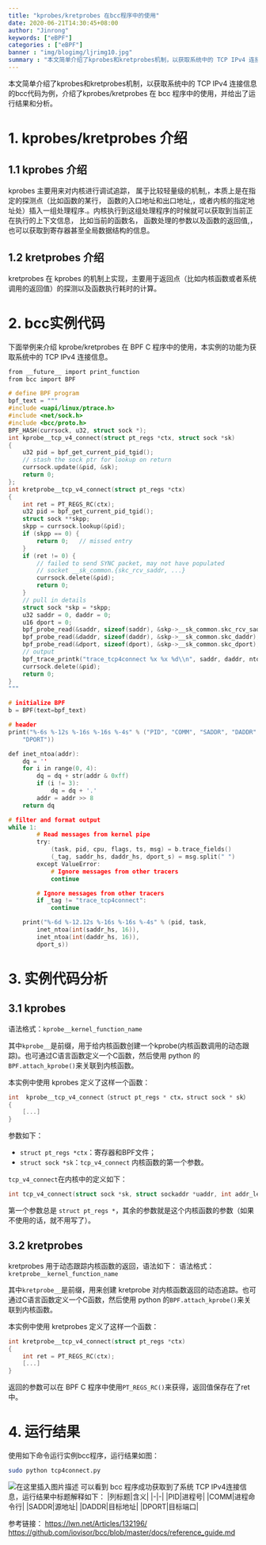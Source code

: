 ```yaml
---
title: "kprobes/kretprobes 在bcc程序中的使用"
date: 2020-06-21T14:30:45+08:00
author: "Jinrong"
keywords: ["eBPF"]
categories : ["eBPF"]
banner : "img/blogimg/ljrimg10.jpg"
summary : "本文简单介绍了kprobes和kretprobes机制，以获取系统中的 TCP IPv4 连接信息的bcc代码为例，介绍了kprobes/kretprobes 在 bcc 程序中的使用，并给出了运行结果和分析。"
---
```


本文简单介绍了kprobes和kretprobes机制，以获取系统中的 TCP IPv4 连接信息的bcc代码为例，介绍了kprobes/kretprobes 在 bcc 程序中的使用，并给出了运行结果和分析。

# 1. kprobes/kretprobes 介绍
## 1.1 kprobes 介绍
kprobes 主要用来对内核进行调试追踪， 属于比较轻量级的机制,，本质上是在指定的探测点（比如函数的某行， 函数的入口地址和出口地址,，或者内核的指定地址处）插入一组处理程序.。内核执行到这组处理程序的时候就可以获取到当前正在执行的上下文信息， 比如当前的函数名， 函数处理的参数以及函数的返回值,，也可以获取到寄存器甚至全局数据结构的信息。
## 1.2 kretprobes 介绍
kretprobes 在 kprobes 的机制上实现，主要用于返回点（比如内核函数或者系统调用的返回值）的探测以及函数执行耗时的计算。

# 2. bcc实例代码 
下面举例来介绍 kprobe/kretprobes 在 BPF C 程序中的使用，本实例的功能为获取系统中的 TCP IPv4 连接信息。

```c
from __future__ import print_function
from bcc import BPF

# define BPF program
bpf_text = """
#include <uapi/linux/ptrace.h>
#include <net/sock.h>
#include <bcc/proto.h>
BPF_HASH(currsock, u32, struct sock *);
int kprobe__tcp_v4_connect(struct pt_regs *ctx, struct sock *sk)
{
	u32 pid = bpf_get_current_pid_tgid();
	// stash the sock ptr for lookup on return
	currsock.update(&pid, &sk);
	return 0;
};
int kretprobe__tcp_v4_connect(struct pt_regs *ctx)
{
	int ret = PT_REGS_RC(ctx);
	u32 pid = bpf_get_current_pid_tgid();
	struct sock **skpp;
	skpp = currsock.lookup(&pid);
	if (skpp == 0) {
		return 0;	// missed entry
	}
	if (ret != 0) {
		// failed to send SYNC packet, may not have populated
		// socket __sk_common.{skc_rcv_saddr, ...}
		currsock.delete(&pid);
		return 0;
	}
	// pull in details
	struct sock *skp = *skpp;
	u32 saddr = 0, daddr = 0;
	u16 dport = 0;
	bpf_probe_read(&saddr, sizeof(saddr), &skp->__sk_common.skc_rcv_saddr);
	bpf_probe_read(&daddr, sizeof(daddr), &skp->__sk_common.skc_daddr);
	bpf_probe_read(&dport, sizeof(dport), &skp->__sk_common.skc_dport);
	// output
	bpf_trace_printk("trace_tcp4connect %x %x %d\\n", saddr, daddr, ntohs(dport));
	currsock.delete(&pid);
	return 0;
}
"""

# initialize BPF
b = BPF(text=bpf_text)

# header
print("%-6s %-12s %-16s %-16s %-4s" % ("PID", "COMM", "SADDR", "DADDR",
    "DPORT"))

def inet_ntoa(addr):
	dq = ''
	for i in range(0, 4):
		dq = dq + str(addr & 0xff)
		if (i != 3):
			dq = dq + '.'
		addr = addr >> 8
	return dq

# filter and format output
while 1:
        # Read messages from kernel pipe
        try:
            (task, pid, cpu, flags, ts, msg) = b.trace_fields()
            (_tag, saddr_hs, daddr_hs, dport_s) = msg.split(" ")
        except ValueError:
            # Ignore messages from other tracers
            continue

        # Ignore messages from other tracers
        if _tag != "trace_tcp4connect":
            continue

	print("%-6d %-12.12s %-16s %-16s %-4s" % (pid, task,
	    inet_ntoa(int(saddr_hs, 16)),
	    inet_ntoa(int(daddr_hs, 16)),
	    dport_s))
```

# 3. 实例代码分析
## 3.1 kprobes
语法格式：``kprobe__kernel_function_name``

其中`kprobe__`是前缀，用于给内核函数创建一个kprobe(内核函数调用的动态跟踪)。也可通过C语言函数定义一个C函数，然后使用 python 的`BPF.attach_kprobe()`来关联到内核函数。

本实例中使用 kprobes 定义了这样一个函数：
```c
int  kprobe__tcp_v4_connect（struct pt_regs * ctx，struct sock * sk）
{
    [...]
}
```
参数如下：
- `struct pt_regs *ctx`：寄存器和BPF文件；
- `struct sock *sk`：`tcp_v4_connect` 内核函数的第一个参数。

`tcp_v4_connect`在内核中的定义如下：

```c
int tcp_v4_connect(struct sock *sk, struct sockaddr *uaddr, int addr_len);
```

第一个参数总是 `struct pt_regs *`，其余的参数就是这个内核函数的参数（如果不使用的话，就不用写了）。

## 3.2 kretprobes
kretprobes 用于动态跟踪内核函数的返回，语法如下：
语法格式：``kretprobe__kernel_function_name``

其中`kretprobe__`是前缀，用来创建 kretprobe 对内核函数返回的动态追踪。也可通过C语言函数定义一个C函数，然后使用 python 的`BPF.attach_kprobe()`来关联到内核函数。

本实例中使用 kretprobes 定义了这样一个函数：
```c
int kretprobe__tcp_v4_connect(struct pt_regs *ctx)
{
    int ret = PT_REGS_RC(ctx);
    [...]
}
```
返回的参数可以在 BPF C 程序中使用`PT_REGS_RC()`来获得，返回值保存在了ret中。
# 4. 运行结果
使用如下命令运行实例bcc程序，运行结果如图：
```bash
sudo python tcp4connect.py
```
![在这里插入图片描述](https://img-blog.csdnimg.cn/20200621152849336.png)
可以看到 bcc 程序成功获取到了系统 TCP IPv4连接信息，运行结果中标题解释如下：
|列标题|含义|
|-|-|
|PID|进程号|
|COMM|进程命令行|
|SADDR|源地址|
|DADDR|目标地址|
|DPORT|目标端口|

参考链接：
https://lwn.net/Articles/132196/
https://github.com/iovisor/bcc/blob/master/docs/reference_guide.md
